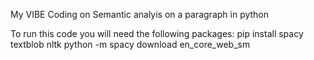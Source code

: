 My VIBE Coding on Semantic analyis on a paragraph in python

To run this code you will need the following packages:
pip install spacy textblob nltk
python -m spacy download en_core_web_sm
